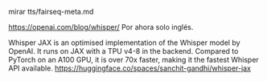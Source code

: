 mirar tts/fairseq-meta.md

https://openai.com/blog/whisper/
Por ahora solo inglés.



Whisper JAX is an optimised implementation of the Whisper model by OpenAI. It runs on JAX with a TPU v4-8 in the backend. Compared to PyTorch on an A100 GPU, it is over 70x faster, making it the fastest Whisper API available.
https://huggingface.co/spaces/sanchit-gandhi/whisper-jax
